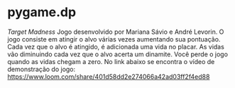 # pygame.dp
*Target Madness*
Jogo desenvolvido por Mariana Sávio e André Levorin. 
O jogo consiste em atingir o alvo várias vezes aumentando sua pontuação. Cada vez que o alvo é atingido, é adicionada uma vida no placar.
As vidas vão diminuindo cada vez que o alvo acerta um dinamite.
Você perde o jogo quando as vidas chegam a zero.
No link abaixo se encontra o vídeo de demonstração do jogo:
https://www.loom.com/share/401d58dd2e274066a42ad03ff2f4ed88
